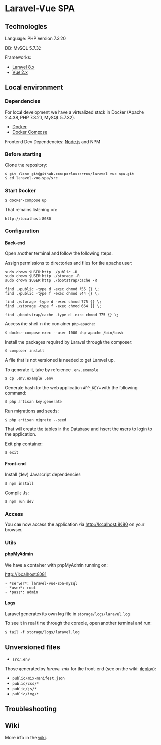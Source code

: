 # Laravel-Vue SPA

## Technologies

Language: PHP Version 7.3.20

DB: MySQL 5.7.32

Frameworks: 
- [Laravel 8.x](https://laravel.com/docs/8.x)  
- [Vue 2.x](https://es.vuejs.org/v2/guide/index.html)


## Local environment

### Dependencies

For local development we have a virtualized stack in Docker (Apache 2.4.38, PHP 7.3.20, MySQL 5.7.32).

- [Docker](https://www.docker.com)
- [Docker Compose](https://docs.docker.com/compose/install/)

Frontend Dev Dependencies: [Node.js](https://nodejs.org/en/download/) and NPM  

### Before starting

Clone the repository:


```
$ git clone git@github.com:porloscerros/laravel-vue-spa.git
$ cd laravel-vue-spa/src
```


### Start Docker

```
$ docker-compose up
```

That remains listening on:

```
http://localhost:8080
```


### Configuration

#### Back-end

Open another terminal and follow the following steps.

Assign permissions to directories and files for the apache user:

```
sudo chown $USER:http ./public -R
sudo chown $USER:http ./storage -R
sudo chown $USER:http ./bootstrap/cache -R

find ./public -type d -exec chmod 755 {} \;
find ./public -type f -exec chmod 644 {} \;

find ./storage -type d -exec chmod 775 {} \;
find ./storage -type f -exec chmod 664 {} \;

find ./bootstrap/cache -type d -exec chmod 775 {} \;
```


Access the shell in the container `php-apache`:

```
$ docker-compose exec --user 1000 php-apache /bin/bash
```


Install the packages required by Laravel through the composer:

```
$ composer install
``` 

A file that is not versioned is needed to get Laravel up.

To generate it, take by reference `.env.example`

```
$ cp .env.example .env
```

Generate hash for the web application `APP_KEY=` with the following command:


```
$ php artisan key:generate
```
  

Run migrations and seeds:
```
$ php artisan migrate --seed
```

That will create the tables in the Database and insert the users to login to the application.

Exit php container:
```
$ exit
```


#### Front-end

Install (dev) Javascript dependencies:

```
$ npm install
``` 

Compile Js:  

```
$ npm run dev
``` 

### Access

You can now access the application via [http://localhost:8080](http://localhost:8080) on your browser.

### Utils

#### phpMyAdmin
We have a container with phpMyAdmin running on:

[http://localhost:8081](http://localhost:8081)

    - *server*: laravel-vue-spa-mysql
    - *user*: root
    - *pass*: admin
    

#### Logs 
Laravel generates its own log file in `storage/logs/laravel.log`

To see it in real time through the console, open another terminal and run:  


```
$ tail -f storage/logs/laravel.log
```


## Unversioned files
- `src/.env`

Those generated by _laravel-mix_ for the front-end (see on the wiki: [deploy]()):

- `public/mix-manifest.json`
- `public/css/*`
- `public/js/*`
- `public/img/*`

## Troubleshooting


## Wiki  

More info in the [wiki]().